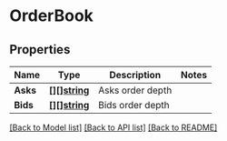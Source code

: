 # OrderBook

## Properties

Name | Type | Description | Notes
------------ | ------------- | ------------- | -------------
**Asks** | [**[][]string**](array.md) | Asks order depth | 
**Bids** | [**[][]string**](array.md) | Bids order depth | 

[[Back to Model list]](../README.md#documentation-for-models) [[Back to API list]](../README.md#documentation-for-api-endpoints) [[Back to README]](../README.md)


